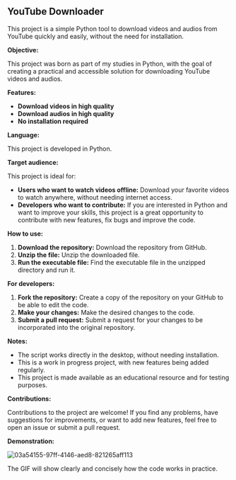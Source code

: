 ## YouTube Downloader

This project is a simple Python tool to download videos and audios from YouTube quickly and easily, without the need for installation.

**Objective:**

This project was born as part of my studies in Python, with the goal of creating a practical and accessible solution for downloading YouTube videos and audios. 

**Features:**

* **Download videos in high quality**
* **Download audios in high quality**
* **No installation required**

**Language:**

This project is developed in Python.

**Target audience:**

This project is ideal for:

* **Users who want to watch videos offline:** Download your favorite videos to watch anywhere, without needing internet access.
* **Developers who want to contribute:** If you are interested in Python and want to improve your skills, this project is a great opportunity to contribute with new features, fix bugs and improve the code.

**How to use:**

1. **Download the repository:** Download the repository from GitHub.
2. **Unzip the file:** Unzip the downloaded file.
3. **Run the executable file:** Find the executable file in the unzipped directory and run it.

**For developers:**

1. **Fork the repository:** Create a copy of the repository on your GitHub to be able to edit the code.
2. **Make your changes:** Make the desired changes to the code.
3. **Submit a pull request:** Submit a request for your changes to be incorporated into the original repository.

**Notes:**

* The script works directly in the desktop, without needing installation.
* This is a work in progress project, with new features being added regularly.
* This project is made available as an educational resource and for testing purposes.

**Contributions:**

Contributions to the project are welcome! If you find any problems, have suggestions for improvements, or want to add new features, feel free to open an issue or submit a pull request. 

**Demonstration:**

![03a54155-97ff-4146-aed8-821265aff113](https://github.com/bl1nk18two/Youtube_Download/assets/127151376/34329f2c-47c6-4d99-83ed-eef7dcea037d)

The GIF will show clearly and concisely how the code works in practice. 


